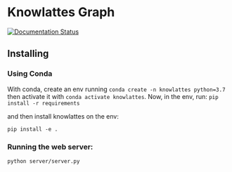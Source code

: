 # Knowlattes Graph

[![Documentation Status](https://readthedocs.org/projects/knowlattes/badge/?version=101)](https://knowlattes.readthedocs.io/en/101/?badge=101)

## Installing

### Using Conda

With conda, create an env running `conda create -n knowlattes python=3.7` then activate it with `conda activate knowlattes`. Now, in the env, run: `pip install -r requirements`

and then install knowlattes on the env:

```pip install -e .```


### Running the web server:

`python server/server.py`